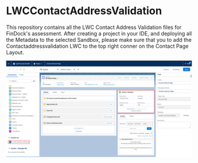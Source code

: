 # LWCContactAddressValidation

This repository contains all the LWC Contact Address Validation files for FinDock's assessment. 
After creating a project in your IDE, and deploying all the Metadata to the selected Sandbox, please make sure that you 
to add the Contactaddressvalidation LWC to the top right conner on the Contact Page Layout.

![alt text](https://github.com/Viasur72/LWCContactAddressValidation/blob/master/ScreenShot.png?raw=true)
